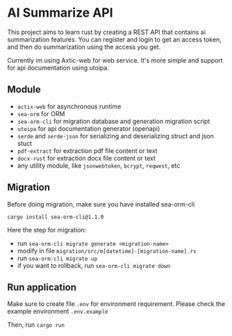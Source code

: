 # AI Summarize API

This project aims to learn rust by creating a REST API that contains ai summarization features. You can register and login to get an access token, and then do summarization using the access you get.

Currently im using Axtic-web for web service. It's more simple and support for api documentation using utoipa.

## Module
- `actix-web` for asynchronous runtime 
- `sea-orm` for ORM 
- `sea-orm-cli` for migration database and generation migration script
- `utoipa` for api documentation generator (openapi)
- `serde` and `serde-json` for serializing and deserializing struct and json stuct
- `pdf-extract` for extraction pdf file content or text
- `docx-rust` for extraction docx file content or text 
- any utility module, like `jsonwebtoken`, `bcrypt`, `reqwest`, etc

## Migration

Before doing migration, make sure you have installed sea-orm-cli

```
cargo install sea-orm-cli@1.1.0
```

Here the step for migration:
- run `sea-orm-cli migrate generate <migration-name>`
- modify in file `migration/src/m[datetime]-[migration-name].rs`
- run `sea-orm-cli migrate up`
- if you want to rollback, run `sea-orm-cli migrate down`

## Run application

Make sure to create file `.env` for environment requirement. Please check the example environment `.env.example`

Then, run `cargo run`

